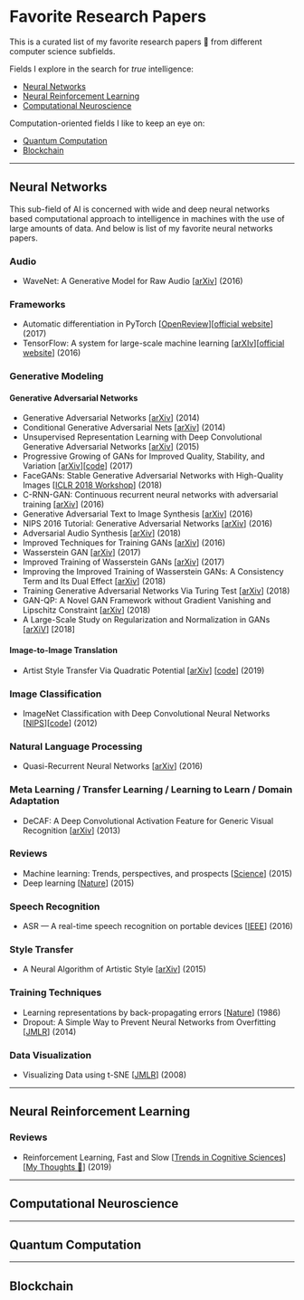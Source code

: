 # Favorite Research Papers

This is a curated list of my favorite research papers 📝 from different computer science subfields.

Fields I explore in the search for *true* intelligence:

- [Neural Networks](https://github.com/rahulbhalley/favorite-research-papers#neural-networks)
- [Neural Reinforcement Learning](https://github.com/rahulbhalley/favorite-research-papers#neural-reinforcement-learning)
- [Computational Neuroscience](https://github.com/rahulbhalley/favorite-research-papers#computational-neuroscience)

Computation-oriented fields I like to keep an eye on:

- [Quantum Computation](https://github.com/rahulbhalley/favorite-research-papers#quantum-computation)
- [Blockchain](https://github.com/rahulbhalley/favorite-research-papers#blockchain)

<hr>

## Neural Networks

This sub-field of AI is concerned with wide and deep neural networks based computational approach to intelligence in machines with the use of large amounts of data. And below is list of my favorite neural networks papers.

### Audio

- WaveNet: A Generative Model for Raw Audio [[arXiv](https://arxiv.org/abs/1609.03499)] (2016)

### Frameworks

- Automatic differentiation in PyTorch [[OpenReview](https://openreview.net/pdf?id=BJJsrmfCZ)][[official website](https://www.pytorch.org)] (2017)
- TensorFlow: A system for large-scale machine learning [[arXIv](https://arxiv.org/abs/1605.08695)][[official website](https://www.tensorflow.org/)] (2016)

### Generative Modeling

#### Generative Adversarial Networks

- Generative Adversarial Networks [[arXiv](https://arxiv.org/abs/1406.2661)] (2014)
- Conditional Generative Adversarial Nets [[arXiv](https://arxiv.org/abs/1411.1784)] (2014)
- Unsupervised Representation Learning with Deep Convolutional Generative Adversarial Networks [[arXiv](https://arxiv.org/abs/1511.06434)] (2015)
- Progressive Growing of GANs for Improved Quality, Stability, and Variation [[arXiv](https://arxiv.org/abs/1710.10196)][[code](https://github.com/rahulbhalley/Progressive-Growing-of-GANs)] (2017)
- FaceGANs: Stable Generative Adversarial Networks with High-Quality Images [[ICLR 2018 Workshop](https://openreview.net/forum?id=HJn_vKyPM)] (2018)
- C-RNN-GAN: Continuous recurrent neural networks with adversarial training [[arXiv](https://arxiv.org/abs/1611.09904)] (2016)
- Generative Adversarial Text to Image Synthesis [[arXiv](https://arxiv.org/abs/1605.05396)] (2016)
- NIPS 2016 Tutorial: Generative Adversarial Networks [[arXiv](https://arxiv.org/abs/1701.00160)] (2016)
- Adversarial Audio Synthesis [[arXiv](https://arxiv.org/abs/1802.04208)] (2018)
- Improved Techniques for Training GANs [[arXiv](https://arxiv.org/abs/1606.03498)] (2016)
- Wasserstein GAN [[arXiv](https://arxiv.org/abs/1701.07875)] (2017)
- Improved Training of Wasserstein GANs [[arXiv](https://arxiv.org/abs/1704.00028)] (2017)
- Improving the Improved Training of Wasserstein GANs: A Consistency Term and Its Dual Effect [[arXiv](https://arxiv.org/abs/1803.01541)] (2018)
- Training Generative Adversarial Networks Via Turing Test [[arXiv](https://arxiv.org/abs/1810.10948)] (2018)
- GAN-QP: A Novel GAN Framework without Gradient Vanishing and Lipschitz Constraint [[arXiv](https://arxiv.org/abs/1811.07296)] (2018)
- A Large-Scale Study on Regularization and Normalization in GANs [[arXiV](https://arxiv.org/abs/1807.04720)] [2018]

#### Image-to-Image Translation

- Artist Style Transfer Via Quadratic Potential [[arXiv](https://arxiv.org/abs/1902.11108)] [[code](https://github.com/rahulbhalley/cyclegan-plus-plus)] (2019)

### Image Classification

- ImageNet Classification with Deep Convolutional Neural Networks [[NIPS](https://papers.nips.cc/paper/4824-imagenet-classification-with-deep-convolutional-neural-networks)][[code](https://github.com/rahulbhalley/AlexNet-TensorFlow)] (2012)

### Natural Language Processing

- Quasi-Recurrent Neural Networks [[arXiv](https://arxiv.org/abs/1611.01576)] (2016)

### Meta Learning / Transfer Learning / Learning to Learn / Domain Adaptation

- DeCAF: A Deep Convolutional Activation Feature for Generic Visual Recognition [[arXiv](https://arxiv.org/abs/1310.1531)] (2013)

### Reviews

- Machine learning: Trends, perspectives, and prospects [[Science](http://science.sciencemag.org/content/349/6245/255)] (2015)
- Deep learning [[Nature](https://www.nature.com/articles/nature14539)] (2015)

### Speech Recognition

- ASR — A real-time speech recognition on portable devices [[IEEE](https://ieeexplore.ieee.org/document/7749004/)] (2016)

### Style Transfer

- A Neural Algorithm of Artistic Style [[arXiv](https://arxiv.org/abs/1508.06576)] (2015)

### Training Techniques

- Learning representations by back-propagating errors [[Nature](https://www.nature.com/articles/323533a0)] (1986)
- Dropout: A Simple Way to Prevent Neural Networks from Overfitting [[JMLR](http://jmlr.org/papers/v15/srivastava14a.html)] (2014)

### Data Visualization

- Visualizing Data using t-SNE [[JMLR](http://www.jmlr.org/papers/v9/vandermaaten08a.html)] (2008)

<hr>

## Neural Reinforcement Learning

### Reviews

- Reinforcement Learning, Fast and Slow [[Trends in Cognitive Sciences](https://www.cell.com/trends/cognitive-sciences/fulltext/S1364-6613(19)30061-0)][[My Thoughts 💭](https://github.com/rahulbhalley/favorite-research-papers/blob/master/reinforcement-learning-fast-and-slow.md)] (2019)

<hr>

## Computational Neuroscience

<hr>

## Quantum Computation

<hr>

## Blockchain
